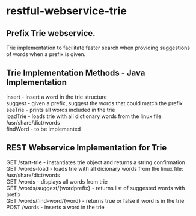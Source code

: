 # restful-webservice-trie

## Prefix Trie webservice. 

Trie implementation to facilitate faster search when providing suggestions of words when a prefix is given.

## Trie Implementation Methods - Java Implementation
insert - insert a word in the trie structure  
suggest - given a prefix, suggest the words that could match the prefix  
seeTrie - prints all words included in the trie  
loadTrie - loads trie with all dictionary words from the linux file: /usr/share/dict/words  
findWord - to be implemented

## REST Webservice Implementation for Trie
GET /start-trie - instantiates trie object and returns a string confirmation   
GET /words-load - loads trie with all dicionary words from the linux file: /usr/share/dict/words  
GET /words - displays all words from trie  
GET /words/suggest/{wordprefix} - returns list of suggested words with prefix  
GET /words/find-word/{word} - returns true or false if word is in the trie  
POST /words - inserts a word in the trie


